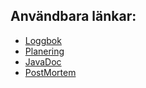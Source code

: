 ## Användbara länkar:
* [Loggbok](https://github.com/elloot/prg2-solo-adventure/wiki/Loggbok)
* [Planering](https://github.com/elloot/prg2-solo-adventure/projects/1)
* [JavaDoc](https://elloot.github.io/prg2-solo-adventure/)
* [PostMortem](https://github.com/elloot/prg2-solo-adventure/wiki/Post-Mortem)
